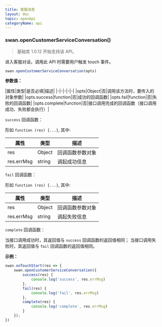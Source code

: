 ```yaml
---
title: 客服消息
layout: doc
topic: openApi
categoryName: api
---
```


### swan.openCustomerServiceConversation()

>基础库 1.0.12 开始支持该 API。

进入客服对话，调用此 API 时需要用户触发 touch 事件。

```js
swan.openCustomerServiceConversation(opts)
```

**参数值：**

|属性|类型|是否必填|描述|
|-|-|-|-|-|
|opts|Object|否|调用该方法时，要传入的对象参数|
|opts.success|function|否|成功的回调函数|
|opts.fail|function|否|失败的回调函数|
|opts.complete|function|否|接口调用完成的回调函数（接口调用成功、失败都会执行）|

`success` 回调函数：

形如 `function (res) {...}`, 其中:

|属性|类型|描述|
|-|-|-|
|res|Object|回调函数参数对象|
|res.errMsg|string|调起成功信息|

`fail` 回调函数：

形如 `function (res) {...}`, 其中:

|属性|类型|描述|
|-|-|-|
|res|Object|回调函数参数对象|
|res.errMsg|string|调起失败信息|

`complete` 回调函数：

当接口调用成功时，其返回值与 `success` 回调函数的返回值相同；
当接口调用失败时，其返回值与 `fail` 回调函数的返回值相同。

**示例：**

```js
swan.onTouchStart(res => {
    swan.openCustomerServiceConversation({
        success(res) {
            console.log('success', res.errMsg)
        },
        fail(res) {
            console.log('fail', res.errMsg)
        },
        complete(res) {
            console.log('complete', res.errMsg)
        }
    });
})
```
